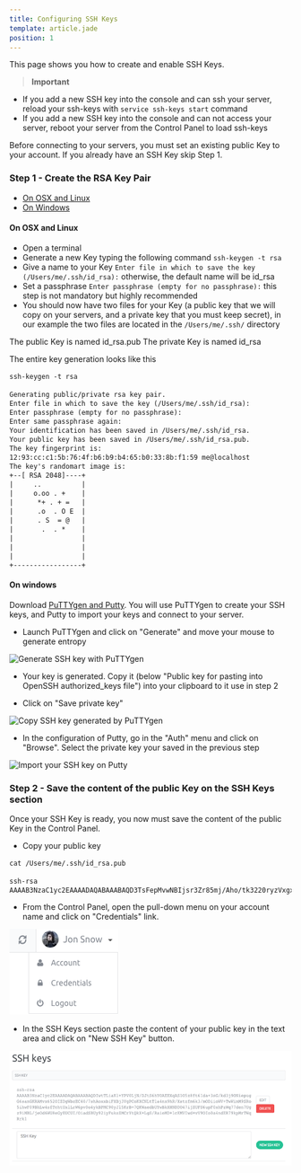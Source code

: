 ```yaml
---
title: Configuring SSH Keys
template: article.jade
position: 1
---
```


This page shows you how to create and enable SSH Keys.

> <strong>Important</strong>
- If you add a new SSH key into the console and can ssh your server, reload your ssh-keys with `service ssh-keys start` command
- If you add a new SSH key into the console and can not access your server, reboot your server from the Control Panel to load ssh-keys

Before connecting to your servers, you must set an existing public Key to your account. If you already have an SSH Key skip Step 1.

### Step 1 - Create the RSA Key Pair

- [On OSX and Linux](/howto/ssh_keys.html#on-osx-and-linux)
- [On Windows](/howto/ssh_keys.html#on-windows)

#### On OSX and Linux

- Open a terminal
- Generate a new Key typing the following command `ssh-keygen -t rsa`
- Give a name to your Key `Enter file in which to save the key (/Users/me/.ssh/id_rsa):` otherwise, the default name will be id\_rsa
- Set a passphrase `Enter passphrase (empty for no passphrase):` this step is not mandatory but highly recommended
- You should now have two files for your Key (a public key that we will copy on your servers, and a private key that you must keep secret), in our example the two files are located in the `/Users/me/.ssh/` directory
 
The public Key is named id\_rsa.pub 
The private Key is named id\_rsa

The entire key generation looks like this

```
ssh-keygen -t rsa

Generating public/private rsa key pair.
Enter file in which to save the key (/Users/me/.ssh/id_rsa):
Enter passphrase (empty for no passphrase):
Enter same passphrase again:
Your identification has been saved in /Users/me/.ssh/id_rsa.
Your public key has been saved in /Users/me/.ssh/id_rsa.pub.
The key fingerprint is:
12:93:cc:c1:5b:76:4f:b6:b9:b4:65:b0:33:8b:f1:59 me@localhost
The key's randomart image is:
+--[ RSA 2048]----+
|     ..          |
|     o.oo . +    |
|      *+ . + =   |
|      .o  . O E  |
|      . S  = @   |
|       .  . *    |
|                 |
|                 |
|                 |
+-----------------+
```

#### On windows

Download [PuTTYgen and
Putty](http://www.chiark.greenend.org.uk/~sgtatham/putty/download.html). You
will use PuTTYgen to create your SSH keys, and Putty to import your keys and
connect to your server.

- Launch PuTTYgen and click on "Generate" and move your mouse to generate entropy

![Generate SSH key with PuTTYgen](../../images/puttygen-1.png "Generate SSH key with PuTTYgen")

- Your key is generated. Copy it (below "Public key for pasting into OpenSSH
  authorized\_keys file") into your clipboard to it use in step 2

- Click on "Save private key"

![Copy SSH key generated by PuTTYgen](../../images/puttygen-2.png "Copy SSH key generated by PuTTYgen")

- In the configuration of Putty, go in the "Auth" menu and click on "Browse".
  Select the private key your saved in the previous step

![Import your SSH key on Putty](../../images/puttygen-3.png "Import your SSH key on Putty")


### Step 2 - Save the content of the public Key on the SSH Keys section

Once your SSH Key is ready, you now must save the content of the public Key in the Control Panel.

- Copy your public key

```
cat /Users/me/.ssh/id_rsa.pub

ssh-rsa AAAAB3NzaC1yc2EAAAADAQABAAABAQD3TsFepMvwNBIjsr3Zr85mj/Aho/tk3220ryzVxgxR44EWz9xe8YhUt0Tg08e4pHns8DV6UnGwDeGLtxNwSFZlh1Zox3jACHL2dId04NAjLno1MsddByudPB7UpRu+nUjN7b8/rIAjXNu4k7H+E1QEz8P7giPiql2YMxURO9TV0tbl4M9hNG0/S6ka/naF8pIUnz7Um1nHGiBsMh9IyJAMhdWJ1nN3p1dnG3ixvyf1Mb8+7sbHjRgdUA3L8/HTBOCp+twB9uG+GfFEdheyHcnbxdtkByLzx2GbEnLNZZ99pF9i/cdpcaWCpnnqf/6TNVpFyCWhSfBq8+4OKUHt5vDB
```
- From the Control Panel, open the pull-down menu on your account name and click on "Credentials" link.

![My account](../images/my_account.png "My account")

- In the SSH Keys section paste the content of your public key in the text area and click on "New SSH Key" button.

![My account](../images/ssh_keys.png "SSH Keys")
